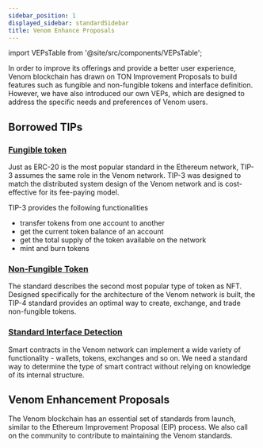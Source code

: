 ```yaml
---
sidebar_position: 1
displayed_sidebar: standardSidebar
title: Venom Enhance Proposals
---
```


import VEPsTable from '@site/src/components/VEPsTable';

In order to improve its offerings and provide a better user experience, Venom blockchain has drawn on TON Improvement Proposals to build features such as fungible and non-fungible tokens and interface definition. However, we have also introduced our own VEPs, which are designed to address the specific needs and preferences of Venom users.

## Borrowed TIPs

### [Fungible token](/standards/TIP/TIP-3/core-description)

Just as ERC-20 is the most popular standard in the Ethereum network, TIP-3 assumes the same role in the Venom network. TIP-3 was designed to match the distributed system design of the Venom network and is cost-effective for its fee-paying model.

TIP-3 provides the following functionalities

- transfer tokens from one account to another  
- get the current token balance of an account  
- get the total supply of the token available on the network  
- mint and burn tokens  

### [Non-Fungible Token](/standards/TIP/TIP-4/core-description)

The standard describes the second most popular type of token as NFT. Designed specifically for the architecture of the Venom network is built, the TIP-4 standard provides an optimal way to create, exchange, and trade non-fungible tokens.

### [Standard Interface Detection](/standards/TIP/TIP-6/core-description)

Smart contracts in the Venom network can implement a wide variety of functionality - wallets, tokens, exchanges and so on. We need a standard way to determine the type of smart contract without relying on knowledge of its internal structure.

## Venom Enhancement Proposals

The Venom blockchain has an essential set of standards from launch, similar to the Ethereum Improvement Proposal (EIP) process. We also call on the community to contribute to maintaining the Venom standards.

<VEPsTable/>
